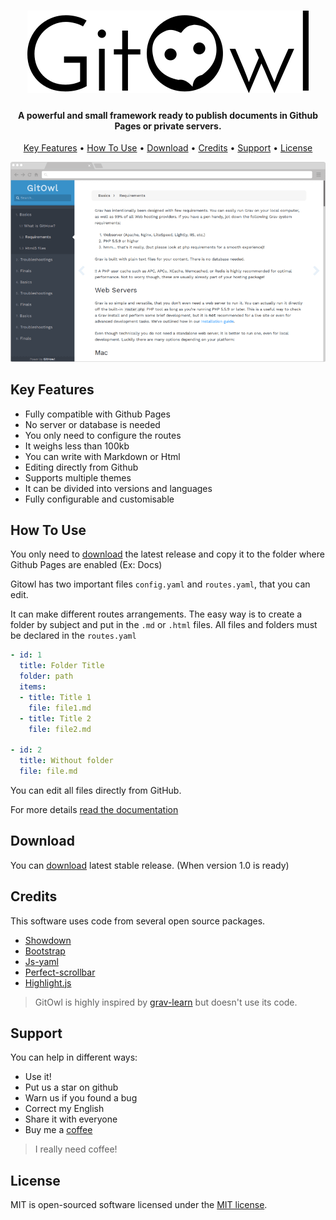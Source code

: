 <h1 align="center">
  <a href="https://facuz.github.io/gitowl"><img src="docs/themes/default/img/logo-dark.png" alt="Gitowl" width="450"></a>
  <br>
</h1>

<h4 align="center">A powerful and small framework ready to publish documents in Github Pages or private servers.</h4>

<p align="center">
  <a href="#key-features">Key Features</a> •
  <a href="#how-to-use">How To Use</a> •
  <a href="#download">Download</a> •
  <a href="#credits">Credits</a> •
  <a href="#related">Support</a> •
  <a href="#license">License</a>
</p>

<div align="center">
  <img src="docs/themes/default/img/demo.png" alt="GitOwl">
</div>

## Key Features

* Fully compatible with Github Pages
* No server or database is needed
* You only need to configure the routes
* It weighs less than 100kb
* You can write with Markdown or Html
* Editing directly from Github
* Supports multiple themes
* It can be divided into versions and languages
* Fully configurable and customisable

## How To Use

You only need to [download](#) the latest release and copy it to the folder where Github Pages are enabled (Ex: Docs)

Gitowl has two important files `config.yaml` and `routes.yaml`, that you can edit.

It can make different routes arrangements. The easy way is to create a folder by subject and put in the `.md` or `.html` files. All files and folders must be declared in the `routes.yaml`

```yaml
- id: 1
  title: Folder Title
  folder: path
  items:
  - title: Title 1
    file: file1.md
  - title: Title 2
    file: file2.md

- id: 2
  title: Without folder
  file: file.md
```
You can edit all files directly from GitHub.

For more details [read the documentation](#)

## Download

You can [download](#) latest stable release. (When version 1.0 is ready)

## Credits

This software uses code from several open source packages.

- [Showdown](http://showdownjs.github.io/showdown/)
- [Bootstrap](https://getbootstrap.com/)
- [Js-yaml](https://github.com/nodeca/js-yaml)
- [Perfect-scrollbar](https://github.com/utatti/perfect-scrollbar)
- [Highlight.js](https://highlightjs.org/)

> GitOwl is highly inspired by [grav-learn](https://github.com/getgrav/grav-learn) but doesn't use its code.

## Support

You can help in different ways:

- Use it!
- Put us a star on github
- Warn us if you found a bug
- Correct my English
- Share it with everyone
- Buy me a [coffee](https://www.paypal.me/FaCuZ)

> I really need coffee!

## License

MIT is open-sourced software licensed under the [MIT license](http://opensource.org/licenses/MIT).
